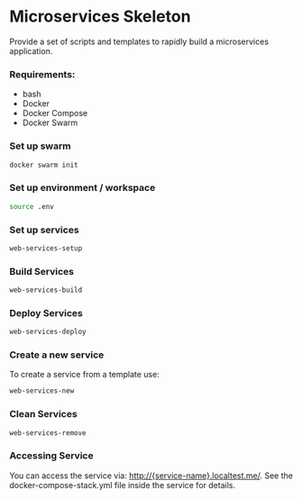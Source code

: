 Microservices Skeleton
====

Provide a set of scripts and templates to rapidly build a microservices application.


### Requirements:

- bash
- Docker
- Docker Compose
- Docker Swarm


### Set up swarm
```bash
docker swarm init
```

### Set up environment / workspace
```bash
source .env
```

### Set up services

```bash
web-services-setup
```

### Build Services

```bash
web-services-build
```

### Deploy Services

```bash
web-services-deploy
```

### Create a new service
To create a service from a template use:
```bash
web-services-new
```
### Clean Services

```bash
web-services-remove
```

### Accessing Service
You can access the service via: [http://{service-name}.localtest.me/](http://{service-name}.localtest.me/). See the docker-compose-stack.yml file inside the service for details.

